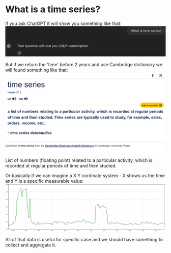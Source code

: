 # What is a time series?

If you ask ChatGPT it will show you something like that:
![chatgpt](img/chatgpt.png)

But if we return the 'time' before 2 years and use Cambridge dictionary we will found something like that:
![cambridge](img/cambridge.png)

List of numbers (floating point) related to a particular activity, which is recorded at regular periods of time and then studied.

Or basically if we can imagine a X Y cordinate system - X shows us the time and Y is a specific measurable value:
![cordinate](img/xy-cordinate.png)

All of that data is useful for specific case and we should have something to collect and aggregate it.
